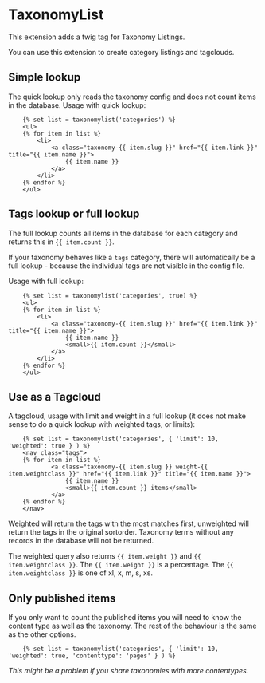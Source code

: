 TaxonomyList
============

This extension adds a twig tag for Taxonomy Listings.

You can use this extension to create category listings and tagclouds.

Simple lookup
-------------

The quick lookup only reads the taxonomy config and does not count items in the database. Usage with quick lookup:

```twig
    {% set list = taxonomylist('categories') %}
    <ul>
    {% for item in list %}
        <li>
            <a class="taxonomy-{{ item.slug }}" href="{{ item.link }}" title="{{ item.name }}">
                {{ item.name }}
            </a>
        </li>
    {% endfor %}
    </ul>
```

Tags lookup or full lookup
--------------------------

The full lookup counts all items in the database for each category and returns this in ``{{ item.count }}``.

If your taxonomy behaves like a `tags` category, there will automatically be a full lookup - because the individual tags are not visible in the config file.

Usage with full lookup:

```twig
    {% set list = taxonomylist('categories', true) %}
    <ul>
    {% for item in list %}
        <li>
            <a class="taxonomy-{{ item.slug }}" href="{{ item.link }}" title="{{ item.name }}">
                {{ item.name }}
                <small>{{ item.count }}</small>
            </a>
        </li>
    {% endfor %}
    </ul>
```

Use as a Tagcloud
-----------------

A tagcloud, usage with limit and weight in a full lookup (it does not make sense to do a quick lookup with weighted tags, or limits):

```twig
    {% set list = taxonomylist('categories', { 'limit': 10, 'weighted': true } ) %}
    <nav class="tags">
    {% for item in list %}
            <a class="taxonomy-{{ item.slug }} weight-{{ item.weightclass }}" href="{{ item.link }}" title="{{ item.name }}">
                {{ item.name }}
                <small>{{ item.count }} items</small>
            </a>
    {% endfor %}
    </nav>
```

Weighted will return the tags with the most matches first, unweighted will return the tags in the original sortorder. Taxonomy terms without any records in the database will not be returned.

The weighted query also returns ``{{ item.weight }}`` and ``{{ item.weightclass }}``. The ``{{ item.weight }}`` is a percentage.
The ``{{ item.weightclass }}`` is one of xl, x, m, s, xs.


Only published items
--------------------

If you only want to count the published items you will need to know the content type as well as the taxonomy. The rest of the behaviour is the same as the other options.

```twig
    {% set list = taxonomylist('categories', { 'limit': 10, 'weighted': true, 'contenttype': 'pages' } ) %}
```

_This might be a problem if you share taxonomies with more contentypes._
